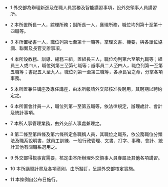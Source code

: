 * 1 外交部為辦理新進及在職人員實務及智能講習事項，設外交領事人員講習所。

* 2 本所置所長一人，綜理所務；副所長一人，襄理所務，職位均列第十至第十四職等。

* 3 本所置秘書一人，職位列第七至第十一職等，掌理文書、機要，與各單位協調、聯繫及長官交辦事項。

* 4 本所設教務、訓導、總務三組，置組長三人，職位均列第六至第九職等；組員三人或四人，職位列第三至第七職等；辦事員二人至四人，職位列第一至第五職等；書記五人至九人，職位列第一至第三職等，各承長官之命，分掌各項事務。

* 5 本所置兼任講座及專任講座，由本所報請外交部核准後聘用，其聘期以聘約定之。

* 6 本所置會計員一人，職位列第一至第五職等，依法律規定，辦理歲計、會計及統計事項。

* 7 本所人事管理業務，由外交部人事處兼理之。

* 8 第二條至第四條及第六條所定各職稱人員，其職位之職系，依公務職位分類法及職系說明書，就員工訓練、一般行政管理、文書、打字、事務、會計、統計其他有關職系選用之。

* 9 外交部得視事實需要，核定由本所辦理外交領事人員眷屬及其他各項講習。

* 10 本所講習計畫及各項章則，由所擬訂，呈請外交部核定實施。

* 11 本條例自公布日施行。

